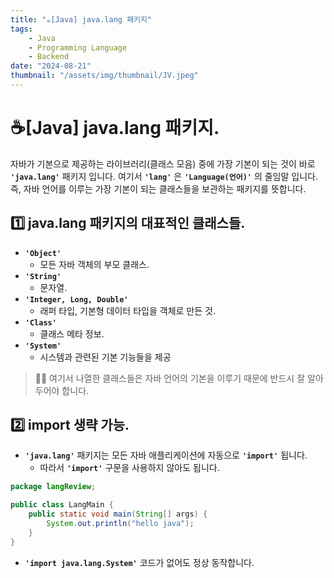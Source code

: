 ```yaml
---
title: "☕️[Java] java.lang 패키지"
tags:
    - Java
    - Programming Language
    - Backend
date: "2024-08-21"
thumbnail: "/assets/img/thumbnail/JV.jpeg"
---
```


# ☕️[Java] java.lang 패키지.
자바가 기본으로 제공하는 라이브러리(클래스 모음) 중에 가장 기본이 되는 것이 바로 **`'java.lang'`** 패키지 입니다.
여기서 **`'lang'`** 은 **`'Language(언어)'`** 의 줄임말 입니다.
즉, 자바 언어를 이루는 가장 기본이 되는 클래스들을 보관하는 패키지를 뜻합니다.

## 1️⃣ java.lang 패키지의 대표적인 클래스들.
- **`'Object'`**
    - 모든 자바 객체의 부모 클래스.
- **`'String'`**
    - 문자열.
- **`'Integer, Long, Double'`**
    - 래퍼 타입, 기본형 데이터 타입을 객체로 만든 것.
- **`'Class'`**
    - 클래스 메타 정보.
- **`'System'`**
    - 시스템과 관련된 기본 기능들을 제공
> 🙋‍♂️ 여기서 나열한 클래스들은 자바 언어의 기본을 이루기 때문에 반드시 잘 알아두어야 합니다.

## 2️⃣ import 생략 가능.
- **`'java.lang'`** 패키지는 모든 자바 애플리케이션에 자동으로 **`'import'`** 됩니다.
    - 따라서 **`'import'`** 구문을 사용하지 않아도 됩니다.

```java
package langReview;

public class LangMain {
    public static void main(String[] args) {
        System.out.println("hello java");
    }
}
```
- **`'import java.lang.System'`** 코드가 없어도 정상 동작합니다.
